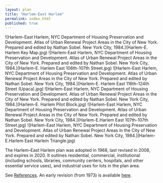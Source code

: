 ```yaml
---
layout: plan
title: "Harlem-East Harlem"
permalink: index.html
published: true
---
```


<!---![Harlem-East Harlem, NYC Department of Housing Preservation and Development. Community Development Progress Report: 1968. Prepared and edited by Nathan Sobel. New York City, 1968.](East Harlem Triangle 1968 I.png)
![Harlem-East Harlem, NYC Department of Housing Preservation and Development. Community Development Progress Report: 1968. Prepared and edited by Nathan Sobel. New York City, 1968.](East Harlem Triangle 1968 II.png)-->
![Harlem-East Harlem, NYC Department of Housing Preservation and Development. Atlas of Urban Renewal Project Areas in the City of New York. Prepared and edited by Nathan Sobel. New York City, 1984.](Harlem-E. Harlem Key Map.jpg)
![Harlem-East Harlem, NYC Department of Housing Preservation and Development. Atlas of Urban Renewal Project Areas in the City of New York. Prepared and edited by Nathan Sobel. New York City, 1984.](Harlem-E. Harlem East 106th-107th Street.jpg)
![Harlem-East Harlem, NYC Department of Housing Preservation and Development. Atlas of Urban Renewal Project Areas in the City of New York. Prepared and edited by Nathan Sobel. New York City, 1984.](Harlem-E. Harlem East 116th-124th Street \(Upaca\).jpg)
![Harlem-East Harlem, NYC Department of Housing Preservation and Development. Atlas of Urban Renewal Project Areas in the City of New York. Prepared and edited by Nathan Sobel. New York City, 1984.](Harlem-E. Harlem Pilot Block.jpg)
![Harlem-East Harlem, NYC Department of Housing Preservation and Development. Atlas of Urban Renewal Project Areas in the City of New York. Prepared and edited by Nathan Sobel. New York City, 1984.](Harlem-E.Harlem East 107th-107th Street.jpg)
![Harlem-East Harlem, NYC Department of Housing Preservation and Development. Atlas of Urban Renewal Project Areas in the City of New York. Prepared and edited by Nathan Sobel. New York City, 1984.](Harlem-E.Harlem East Harlem Triangle.jpg)

The Harlem–East Harlem plan was adopted in 1968, last revised in 2008, and expires in 2020. It outlines residential, commercial, institutional (including schools, libraries, community centers, hospitals, and other essential service uses), and industrial uses for lots in the plan area.

See [References](http://www.urbanreviewer.org/#page=references.html). An early revision (from 1973) is available [here](https://drive.google.com/file/d/0B9k_zNeDs7q-cEJhOVJhTUszU1k/view?usp=sharing).